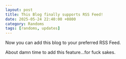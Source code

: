 ```yaml
---
layout: post
title: This Blog finally supports RSS Feed!
date: 2025-05-24 22:40:00 +0800
category: Randoms
tags: [randoms, updates]
---
```

Now you can add this blog to your preferred RSS Feed.

About damn time to add this feature...for fuck sakes.